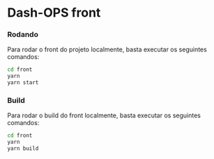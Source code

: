 # Dash-OPS front

### Rodando

Para rodar o front do projeto localmente, basta executar os seguintes comandos:

```sh
cd front
yarn
yarn start
```

### Build

Para rodar o build do front localmente, basta executar os seguintes comandos:

```sh
cd front
yarn
yarn build
```
